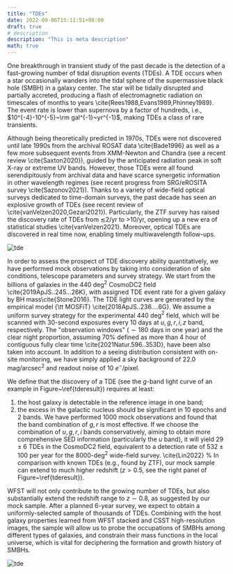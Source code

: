 ```yaml
---
title: "TDEs"
date: 2022-09-06T15:11:51+08:00
draft: true
# description
description: "This is meta description"
math: true
---
```




One breakthrough in transient study of the past decade is the detection of a fast-growing number of tidal disruption events (TDEs). A TDE occurs when a star occasionally wanders into the tidal sphere of the supermassive black hole (SMBH) in a galaxy center. The star will be tidally disrupted and partially accreted, producing a flash of electromagnetic radiation on timescales of months to years \cite{Rees1988,Evans1989,Phinney1989}. The event rate is lower than supernova by a factor of hundreds, i.e., $10^{-4}-10^{-5}~\rm gal^{-1}~yr^{-1}$, making TDEs a class of rare transients.

Although being theoretically predicted in 1970s, TDEs were not discovered until late 1990s from the archival ROSAT data \cite{Bade1996} as well as a few more subsequent events from XMM-Newton and Chandra (see a recent review \cite{Saxton2020}), guided by the anticipated radiation peak in soft X-ray or extreme UV bands. However, those TDEs were all found serendipitously from archival data and have scarce synergetic information in other wavelength regimes (see recent progress from SRG/eROSITA survey \cite{Sazonov2021}). Thanks to a variety of wide-field optical surveys dedicated to time-domain surveys, the past decade has seen an explosive growth of TDEs (see recent review of \cite{vanVelzen2020,Gezari2021}). Particularly, the ZTF survey has raised the discovery rate of TDEs from $\lesssim$2/yr to $>$10/yr, opening up a new era of statistical studies \cite{vanVelzen2021}. Moreover, optical TDEs are discovered in real time now, enabling timely multiwavelength follow-ups. 

![tde](/images/figs_TDE/tdelcg.png)

In order to assess the prospect of TDE discovery ability quantitatively, we have performed mock observations by taking into consideration of site conditions, telescope parameters and survey strategy. We start from the billions of galaxies in the 440 deg$^2$ CosmoDC2 field \cite{2019ApJS..245...26K}, with assigned TDE event rate for a given galaxy by BH mass\cite{Stone2016}.  The TDE light curves are generated by the empirical model {\tt MOSFiT} \cite{2018ApJS..236....6G}. We assume a uniform survey strategy for the experimental 440 deg$^2$ field, which will be scanned with 30-second exposures every 10 days at $u,g,r,i,z$ band, respectively. The "observation windows" ($\sim180$ days in one year) and the clear night proportion, assuming 70\% defined as more than 4 hour of contiguous fully clear time \cite{2021Natur.596..353D}, have been also taken into account.  In addition to a seeing distribution consistent with on-site monitoring, we have simply applied a sky background of 22.0 mag/arcsec$^2$ and readout noise of $10\ e^-$/pixel. 

We define that the discovery of a TDE (see the $g$-band light curve of an example in Figure~\ref{tderesult}) requires at least: 
1) the host galaxy is detectable in the reference image in one band; 
2) the excess in the galactic nucleus should be significant in 10 epochs and 2 bands.
We have performed 1000 mock observations and found that the band combination of $g,r$ is most effective. If we choose the combination of $u,g,r,i$ bands conservatively, aiming to obtain more comprehensive SED information (particularly the $u$ band), it will yield $29\pm6$ TDEs in the CosmoDC2 field, equivalent to a detection rate of $532\pm100$ per year for the 8000-deg$^2$ wide-field survey. \cite{Lin2022}
% In comparison with known TDEs (e.g., found by ZTF), our mock sample can extend to much higher redshift ($z>0.5$, see the right panel of Figure~\ref{tderesult}).

WFST will not only contribute to the growing number of TDEs, but also substantially extend the redshift range to $z\sim0.8$, as suggested by our mock sample. After a planned 6-year survey, we expect to obtain a uniformly-selected sample of thousands of TDEs. Combining with the host galaxy properties learned from WFST stacked and CSST high-resolution images, the sample will allow us to probe the occupations of SMBHs among different types of galaxies, and constrain their mass functions in the local universe, which is vital for deciphering the formation and growth history of SMBHs.

![tde](/images/figs_TDE/Mg_z.png)